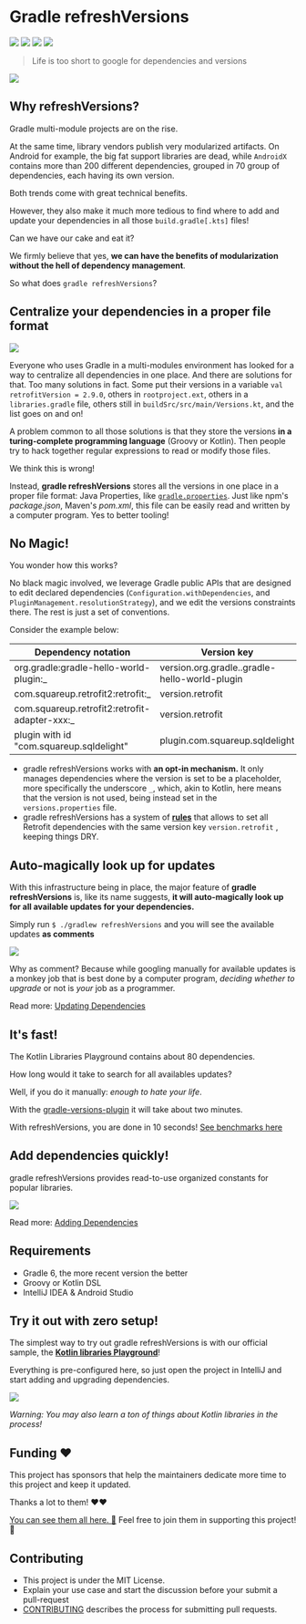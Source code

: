 # Gradle refreshVersions
[![]({{badge.refreshVersions}})]({{link.gradlePluginPortal}}) [![]({{badge.slack}})]({{link.slack}}) [![]({{badge.pr}})]({{link.github}}/pulls) [![]({{badge.mit}})]({{link.master}}/LICENSE.txt)

> Life is too short to google for dependencies and versions

[![](img/screencast.png)](http://www.youtube.com/watch?v=VhYERonB8co "Gradle refreshVersions")


## Why refreshVersions?

Gradle multi-module projects are on the rise.

At the same time, library vendors publish very modularized artifacts. On Android for example, the big fat support libraries are dead, while `AndroidX`
contains more than 200 different dependencies, grouped in 70 group of dependencies, each having its own version.

Both trends come with great technical benefits.

However, they also make it much more tedious to find where to add and update your dependencies in all those `build.gradle[.kts]` files!

Can we have our cake and eat it?

We firmly believe that yes, **we can have the benefits of modularization without the hell of dependency management**.

So what does `gradle refreshVersions`?

## Centralize your dependencies in a proper file format

![](img/versions.properties.png)

Everyone who uses Gradle in a multi-modules environment
has looked for a way to centralize all dependencies in one place.
And there are solutions for that.
Too many solutions in fact.
Some put their versions in a variable `val retrofitVersion = 2.9.0`, others in `rootproject.ext`,
others in a `libraries.gradle` file, others still in `buildSrc/src/main/Versions.kt`,
and the list goes on and on!

A problem common to all those solutions is that they store the versions
**in a turing-complete programming language** (Groovy or Kotlin).
Then people try to hack together regular expressions to read or modify those files.

We think this is wrong!

Instead, **gradle refreshVersions** stores all the versions in one place in a proper file format:
Java Properties, like [`gradle.properties`](https://dev.to/jmfayard/configuring-gradle-with-gradle-properties-211k).
Just like npm's *package.json*, Maven's *pom.xml*, this file can be easily read and written by a computer program.
Yes to better tooling!

## No Magic!

You wonder how this works?

No black magic involved, we leverage Gradle public APIs that are designed to edit declared dependencies (`Configuration.withDependencies`, and `PluginManagement.resolutionStrategy`), and we edit the versions constraints there.
The rest is just a set of conventions.

Consider the example below:

| Dependency notation                           | Version key                                   |
|-----------------------------------------------|-----------------------------------------------|
| org.gradle:gradle-hello-world-plugin:_        | version.org.gradle..gradle-hello-world-plugin |
| com.squareup.retrofit2:retrofit:_             | version.retrofit                              |
| com.squareup.retrofit2:retrofit-adapter-xxx:_ | version.retrofit                              |
| plugin with id "com.squareup.sqldelight"      | plugin.com.squareup.sqldelight                |

- gradle refreshVersions works with **an opt-in mechanism.** It only manages dependencies where the version is set to be a placeholder, more specifically the underscore `_`, which, akin to Kotlin, here means that the version is not used, being instead set in the `versions.properties` file.
- gradle refreshVersions has a system of **[rules]({{link.master}}/plugins/dependencies/src/main/resources/refreshVersions-rules)** that allows to set all Retrofit dependencies with the same version key `version.retrofit` , keeping things DRY.

## Auto-magically look up for updates

With this infrastructure being in place, the major feature of **gradle refreshVersions** is, like its name suggests, **it will auto-magically look up for all available updates for your dependencies.**

Simply run `$ ./gradlew refreshVersions` and you will see the available updates **as comments**

![](img/versions.properties_step02.png)

Why as comment? Because while googling manually for available updates is a monkey job that is best done by a computer program, *deciding whether to upgrade* or not is *your* job as a programmer.

Read more: [Updating Dependencies]({{link.site}}/updating-dependencies/)

## It's fast!

The Kotlin Libraries Playground contains about 80 dependencies.

How long would it take to search for all availables updates?

Well, if you do it manually: *enough to hate your life*.

With the [gradle-versions-plugin](https://github.com/ben-manes/gradle-versions-plugin) it will take about two minutes.

With refreshVersions, you are done in 10 seconds! [See benchmarks here]({{link.playground}}/pull/69)

## Add dependencies quickly!

gradle refreshVersions provides read-to-use organized constants for popular libraries.

![](img/dependencies_constants_autocomplete_2.png)

Read more: [Adding Dependencies](https://jmfayard.github.io/refreshVersions/adding-dependencies/)

## Requirements

- Gradle 6, the more recent version the better
- Groovy or Kotlin DSL
- IntelliJ IDEA & Android Studio


## Try it out with zero setup!

The simplest way to try out gradle refreshVersions is with our official sample,
the [**Kotlin libraries Playground**]({{link.playground}})!

Everything is pre-configured here, so just open the project in IntelliJ and start adding and upgrading dependencies.

[![](img/kotlin-libraries-playground.png)]({{link.playground}})

*Warning: You may also learn a ton of things about Kotlin libraries in the process!*

## Funding ❤️

This project has sponsors that help the maintainers dedicate more time to this project and keep it updated.

Thanks a lot to them! ❤️❤️

[You can see them all here. 👀]({{link.master}}/SPONSORS.md) Feel free to join them in supporting this project! 💪


## Contributing

- This project is under the MIT License.
- Explain your use case and start the discussion before your submit a pull-request
- [CONTRIBUTING]({{link.site}}/CONTRIBUTING) describes the process for submitting pull requests.
